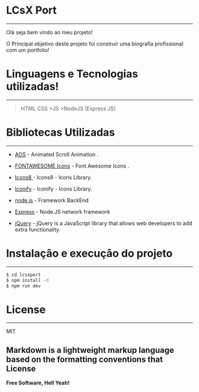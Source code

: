 # LCsX Port
----

Olá seja bem vindo ao meu projeto!

O Principal objetivo deste projeto foi construir uma biografia profissional com um portfolio!

# Linguagens e Tecnologias utilizadas!
----

>HTML
   >CSS
    >JS
    >NodeJS (Express JS)



# Bibliotecas Utilizadas
----

* [AOS] - Animated Scroll Animation .
* [FONTAWESOME Icons] - Font Awesome Icons .
* [Icons8 ] - Icons8 - Icons Library.
* [Iconify] - Iconify - Icons Library.
* [node.js] - Framework BackEnd
* [Express] - Node.JS network framework
* [jQuery] - jQuery is a JavaScript library that allows web developers to add extra functionality.

    

   [AOS]: <https://michalsnik.github.io/aos/r>
   [FONTAWESOME Icons]: <https://fontawesome.com/>
   [Icons8]: <https://icons8.com/icons/pack/logos>
[Iconify]: <https://iconify.design/>
   [node.js]: <http://nodejs.org>
   [jQuery]: <http://jquery.com>
   [express]: <http://expressjs.com>


# Instalação e execução do projeto
----

```sh
$ cd lcsxport
$ npm install -d
$ npm run dev
```


# License
----

MIT


Markdown is a lightweight markup language based on the formatting conventions that 
License
----



**Free Software, Hell Yeah!**


